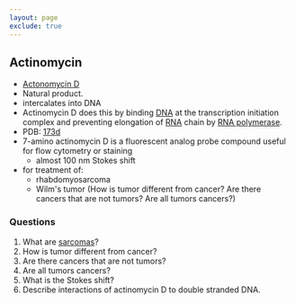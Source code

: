 ```yaml
---
layout: page
exclude: true
---
```


## Actinomycin

* [Actonomycin D](https://en.wikipedia.org/wiki/Dactinomycin)
* Natural product.
* intercalates into DNA
* Actinomycin D does this by binding [DNA](https://en.wikipedia.org/wiki/DNA "DNA") at the transcription initiation complex and preventing elongation of [RNA](https://en.wikipedia.org/wiki/RNA "RNA") chain by [RNA polymerase](https://en.wikipedia.org/wiki/RNA_polymerase "RNA polymerase").
* PDB: [173d](https://www.rcsb.org/structure/173d)
* 7-amino actinomycin D is a fluorescent analog probe compound useful for flow cytometry or staining
	* almost 100 nm Stokes shift
* for treatment of:
	* rhabdomyosarcoma
	* Wilm's tumor (How is tumor different from cancer? Are there cancers that are not tumors? Are all tumors cancers?)

### Questions
1. What are [sarcomas](sarcomas.md)?
2. How is tumor different from cancer?
3. Are there cancers that are not tumors?
4. Are all tumors cancers?
5. What is the Stokes shift?
6. Describe interactions of actinomycin D to double stranded DNA.
